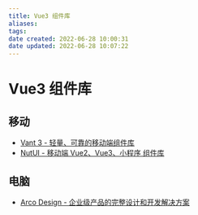 ```yaml
---
title: Vue3 组件库
aliases: 
tags: 
date created: 2022-06-28 10:00:31
date updated: 2022-06-28 10:07:22
---
```


# Vue3 组件库

## 移动

- [Vant 3 - 轻量、可靠的移动端组件库](https://vant-contrib.gitee.io/vant/#/zh-CN#jie-shao)
- [NutUI - 移动端 Vue2、Vue3、小程序 组件库](https://nutui.jd.com/#/)

## 电脑

- [Arco Design - 企业级产品的完整设计和开发解决方案](https://arco.design/)
